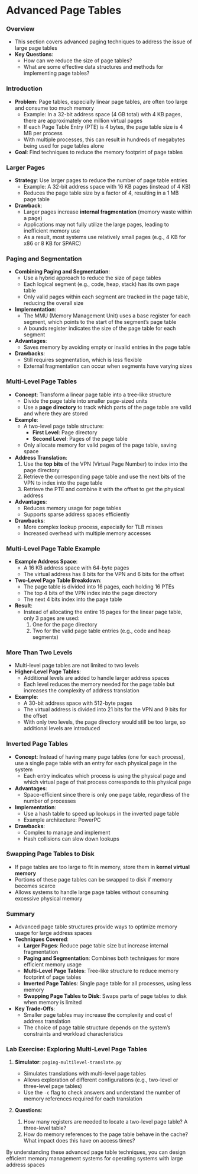 # Advanced Page Tables

### Overview

- This section covers advanced paging techniques to address the issue of large page tables
- **Key Questions**:
  - How can we reduce the size of page tables?
  - What are some effective data structures and methods for implementing page tables?

### Introduction

- **Problem**: Page tables, especially linear page tables, are often too large and consume too much memory
  - Example: In a 32-bit address space (4 GB total) with 4 KB pages, there are approximately one million virtual pages
  - If each Page Table Entry (PTE) is 4 bytes, the page table size is 4 MB per process
  - With multiple processes, this can result in hundreds of megabytes being used for page tables alone
- **Goal**: Find techniques to reduce the memory footprint of page tables

### Larger Pages

- **Strategy**: Use larger pages to reduce the number of page table entries
  - Example: A 32-bit address space with 16 KB pages (instead of 4 KB)
  - Reduces the page table size by a factor of 4, resulting in a 1 MB page table
- **Drawback**:
  - Larger pages increase **internal fragmentation** (memory waste within a page)
  - Applications may not fully utilize the large pages, leading to inefficient memory use
  - As a result, most systems use relatively small pages (e.g., 4 KB for x86 or 8 KB for SPARC)

### Paging and Segmentation

- **Combining Paging and Segmentation**:
  - Use a hybrid approach to reduce the size of page tables
  - Each logical segment (e.g., code, heap, stack) has its own page table
  - Only valid pages within each segment are tracked in the page table, reducing the overall size
- **Implementation**:
  - The MMU (Memory Management Unit) uses a base register for each segment, which points to the start of the segment’s page table
  - A bounds register indicates the size of the page table for each segment
- **Advantages**:
  - Saves memory by avoiding empty or invalid entries in the page table
- **Drawbacks**:
  - Still requires segmentation, which is less flexible
  - External fragmentation can occur when segments have varying sizes

### Multi-Level Page Tables

- **Concept**: Transform a linear page table into a tree-like structure
  - Divide the page table into smaller page-sized units
  - Use a **page directory** to track which parts of the page table are valid and where they are stored
- **Example**:
  - A two-level page table structure:
    - **First Level**: Page directory
    - **Second Level**: Pages of the page table
  - Only allocate memory for valid pages of the page table, saving space
- **Address Translation**:
  1. Use the **top bits** of the VPN (Virtual Page Number) to index into the page directory
  2. Retrieve the corresponding page table and use the next bits of the VPN to index into the page table
  3. Retrieve the PTE and combine it with the offset to get the physical address
- **Advantages**:
  - Reduces memory usage for page tables
  - Supports sparse address spaces efficiently
- **Drawbacks**:
  - More complex lookup process, especially for TLB misses
  - Increased overhead with multiple memory accesses

### Multi-Level Page Table Example

- **Example Address Space**:
  - A 16 KB address space with 64-byte pages
  - The virtual address has 8 bits for the VPN and 6 bits for the offset
- **Two-Level Page Table Breakdown**:
  - The page table is divided into 16 pages, each holding 16 PTEs
  - The top 4 bits of the VPN index into the page directory
  - The next 4 bits index into the page table
- **Result**:
  - Instead of allocating the entire 16 pages for the linear page table, only 3 pages are used:
    1. One for the page directory
    2. Two for the valid page table entries (e.g., code and heap segments)

### More Than Two Levels

- Multi-level page tables are not limited to two levels
- **Higher-Level Page Tables**:
  - Additional levels are added to handle larger address spaces
  - Each level reduces the memory needed for the page table but increases the complexity of address translation
- **Example**:
  - A 30-bit address space with 512-byte pages
  - The virtual address is divided into 21 bits for the VPN and 9 bits for the offset
  - With only two levels, the page directory would still be too large, so additional levels are introduced

### Inverted Page Tables

- **Concept**: Instead of having many page tables (one for each process), use a single page table with an entry for each physical page in the system
  - Each entry indicates which process is using the physical page and which virtual page of that process corresponds to this physical page
- **Advantages**:
  - Space-efficient since there is only one page table, regardless of the number of processes
- **Implementation**:
  - Use a hash table to speed up lookups in the inverted page table
  - Example architecture: PowerPC
- **Drawbacks**:
  - Complex to manage and implement
  - Hash collisions can slow down lookups

### Swapping Page Tables to Disk

- If page tables are too large to fit in memory, store them in **kernel virtual memory**
- Portions of these page tables can be swapped to disk if memory becomes scarce
- Allows systems to handle large page tables without consuming excessive physical memory

### Summary

- Advanced page table structures provide ways to optimize memory usage for large address spaces
- **Techniques Covered**:
  - **Larger Pages**: Reduce page table size but increase internal fragmentation
  - **Paging and Segmentation**: Combines both techniques for more efficient memory usage
  - **Multi-Level Page Tables**: Tree-like structure to reduce memory footprint of page tables
  - **Inverted Page Tables**: Single page table for all processes, using less memory
  - **Swapping Page Tables to Disk**: Swaps parts of page tables to disk when memory is limited
- **Key Trade-Offs**:
  - Smaller page tables may increase the complexity and cost of address translation
  - The choice of page table structure depends on the system’s constraints and workload characteristics

### Lab Exercise: Exploring Multi-Level Page Tables

1. **Simulator**: `paging-multilevel-translate.py`

   - Simulates translations with multi-level page tables
   - Allows exploration of different configurations (e.g., two-level or three-level page tables)
   - Use the `-c` flag to check answers and understand the number of memory references required for each translation

2. **Questions**:
   1. How many registers are needed to locate a two-level page table? A three-level table?
   2. How do memory references to the page table behave in the cache? What impact does this have on access times?

By understanding these advanced page table techniques, you can design efficient memory management systems for operating systems with large address spaces
